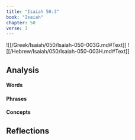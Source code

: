 ```yaml
---
title: "Isaiah 50:3"
book: "Isaiah"
chapter: 50
verse: 3
---
```

![[/Greek/Isaiah/050/Isaiah-050-003G.md#Text]]
![[/Hebrew/Isaiah/050/Isaiah-050-003H.md#Text]]

## Analysis

#### Words

#### Phrases

#### Concepts

## Reflections
